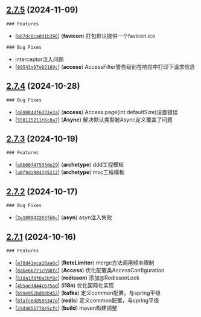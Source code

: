 ## [2.7.5](https://github.com/cowave5/commons/-/tags/2.7.5) (2024-11-09)



    ### Features

  -  [<font style="font-family: monospace;">[`b67dc8ca8d1b396`](https://github.com/cowave5/commons/commit/b67dc8ca8d1b396)</font>] (**favicon**)   打包默认提供一个favicon.ico


    ### Bug Fixes

  -  interceptor注入问题
  -  [<font style="font-family: monospace;">[`89543a97e82189c`](https://github.com/cowave5/commons/commit/89543a97e82189c)</font>] (**access**)   AccessFilter警告级别在响应中打印下请求信息

## [2.7.4](https://github.com/cowave5/commons/-/tags/2.7.4) (2024-10-28)





    ### Bug Fixes

  -  [<font style="font-family: monospace;">[`469884df6d32e3a`](https://github.com/cowave5/commons/commit/469884df6d32e3a)</font>] (**access**)   Access.page(int defaultSize)设置错误
  -  [<font style="font-family: monospace;">[`558115211f6c8a7`](https://github.com/cowave5/commons/commit/558115211f6c8a7)</font>] (**Async**)   解决默认类型被Async定义覆盖了问题

## [2.7.3](https://github.com/cowave5/commons/-/tags/2.7.3) (2024-10-19)



    ### Features

  -  [<font style="font-family: monospace;">[`e8b08f47533de29`](https://github.com/cowave5/commons/commit/e8b08f47533de29)</font>] (**archetype**)   ddd工程模板
  -  [<font style="font-family: monospace;">[`a0f9da984345212`](https://github.com/cowave5/commons/commit/a0f9da984345212)</font>] (**archetype**)   mvc工程模板



## [2.7.2](https://github.com/cowave5/commons/-/tags/2.7.2) (2024-10-17)





    ### Bug Fixes

  -  [<font style="font-family: monospace;">[`2e180943263fb6c`](https://github.com/cowave5/commons/commit/2e180943263fb6c)</font>] (**asyn**)   asyn注入失败

## [2.7.1](https://github.com/cowave5/commons/-/tags/2.7.1) (2024-10-16)



    ### Features

  -  [<font style="font-family: monospace;">[`a78d41eca10aa6c`](https://github.com/cowave5/commons/commit/a78d41eca10aa6c)</font>] (**ReteLimiter**)   merge方法调用频率限制
  -  [<font style="font-family: monospace;">[`8abe66771cb98fc`](https://github.com/cowave5/commons/commit/8abe66771cb98fc)</font>] (**Access**)   优化配置类AccessConfiguration
  -  [<font style="font-family: monospace;">[`518a1f8f6a5bf8c`](https://github.com/cowave5/commons/commit/518a1f8f6a5bf8c)</font>] (**redisson**)   添加@RedissonLock
  -  [<font style="font-family: monospace;">[`4b5ae3444c675ad`](https://github.com/cowave5/commons/commit/4b5ae3444c675ad)</font>] (**i18n**)   优化国际化实现
  -  [<font style="font-family: monospace;">[`b99e952bd0db452`](https://github.com/cowave5/commons/commit/b99e952bd0db452)</font>] (**kafka**)   定义common配置，与spring平级
  -  [<font style="font-family: monospace;">[`8fafc0d8585347e`](https://github.com/cowave5/commons/commit/8fafc0d8585347e)</font>] (**redis**)   定义common配置，与spring平级
  -  [<font style="font-family: monospace;">[`29d4655770e5cfc`](https://github.com/cowave5/commons/commit/29d4655770e5cfc)</font>] (**build**)   maven构建调整



